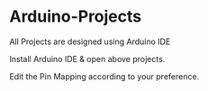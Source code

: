 # Arduino-Projects

All Projects are designed using Arduino IDE

Install Arduino IDE & open above projects.

Edit the Pin Mapping according to your preference.
